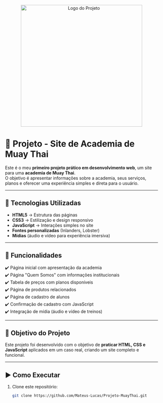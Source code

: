 <p align="center">
  <img src="img/image.png" alt="Logo do Projeto" width="400"/>
</p>


# 🥋 Projeto - Site de Academia de Muay Thai

Este é o meu **primeiro projeto prático em desenvolvimento web**, um site para uma **academia de Muay Thai**.  
O objetivo é apresentar informações sobre a academia, seus serviços, planos e oferecer uma experiência simples e direta para o usuário.

---

## 🚀 Tecnologias Utilizadas
- **HTML5** → Estrutura das páginas  
- **CSS3** → Estilização e design responsivo  
- **JavaScript** → Interações simples no site  
- **Fontes personalizadas** (Inlanders, Lobster)  
- **Mídias** (áudio e vídeo para experiência imersiva)  

---

## 📌 Funcionalidades
✔️ Página inicial com apresentação da academia  
✔️ Página "Quem Somos" com informações institucionais  
✔️ Tabela de preços com planos disponíveis  
✔️ Página de produtos relacionados  
✔️ Página de cadastro de alunos  
✔️ Confirmação de cadastro com JavaScript  
✔️ Integração de mídia (áudio e vídeo de treinos)  



---

## 🎯 Objetivo do Projeto
Este projeto foi desenvolvido com o objetivo de **praticar HTML, CSS e JavaScript** aplicados em um caso real, criando um site completo e funcional.  

---

## ▶️ Como Executar
1. Clone este repositório:
   ```bash
   git clone https://github.com/Mateus-Lucas/Projeto-MuayThai.git

